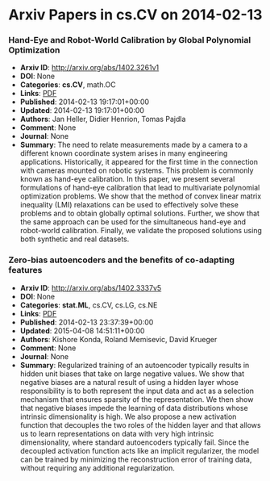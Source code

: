# Arxiv Papers in cs.CV on 2014-02-13
### Hand-Eye and Robot-World Calibration by Global Polynomial Optimization
- **Arxiv ID**: http://arxiv.org/abs/1402.3261v1
- **DOI**: None
- **Categories**: **cs.CV**, math.OC
- **Links**: [PDF](http://arxiv.org/pdf/1402.3261v1)
- **Published**: 2014-02-13 19:17:01+00:00
- **Updated**: 2014-02-13 19:17:01+00:00
- **Authors**: Jan Heller, Didier Henrion, Tomas Pajdla
- **Comment**: None
- **Journal**: None
- **Summary**: The need to relate measurements made by a camera to a different known coordinate system arises in many engineering applications. Historically, it appeared for the first time in the connection with cameras mounted on robotic systems. This problem is commonly known as hand-eye calibration. In this paper, we present several formulations of hand-eye calibration that lead to multivariate polynomial optimization problems. We show that the method of convex linear matrix inequality (LMI) relaxations can be used to effectively solve these problems and to obtain globally optimal solutions. Further, we show that the same approach can be used for the simultaneous hand-eye and robot-world calibration. Finally, we validate the proposed solutions using both synthetic and real datasets.



### Zero-bias autoencoders and the benefits of co-adapting features
- **Arxiv ID**: http://arxiv.org/abs/1402.3337v5
- **DOI**: None
- **Categories**: **stat.ML**, cs.CV, cs.LG, cs.NE
- **Links**: [PDF](http://arxiv.org/pdf/1402.3337v5)
- **Published**: 2014-02-13 23:37:39+00:00
- **Updated**: 2015-04-08 14:51:11+00:00
- **Authors**: Kishore Konda, Roland Memisevic, David Krueger
- **Comment**: None
- **Journal**: None
- **Summary**: Regularized training of an autoencoder typically results in hidden unit biases that take on large negative values. We show that negative biases are a natural result of using a hidden layer whose responsibility is to both represent the input data and act as a selection mechanism that ensures sparsity of the representation. We then show that negative biases impede the learning of data distributions whose intrinsic dimensionality is high. We also propose a new activation function that decouples the two roles of the hidden layer and that allows us to learn representations on data with very high intrinsic dimensionality, where standard autoencoders typically fail. Since the decoupled activation function acts like an implicit regularizer, the model can be trained by minimizing the reconstruction error of training data, without requiring any additional regularization.




